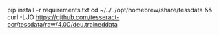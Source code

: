 pip install -r requirements.txt
cd ~/../../opt/homebrew/share/tessdata && curl -LJO https://github.com/tesseract-ocr/tessdata/raw/4.00/deu.traineddata